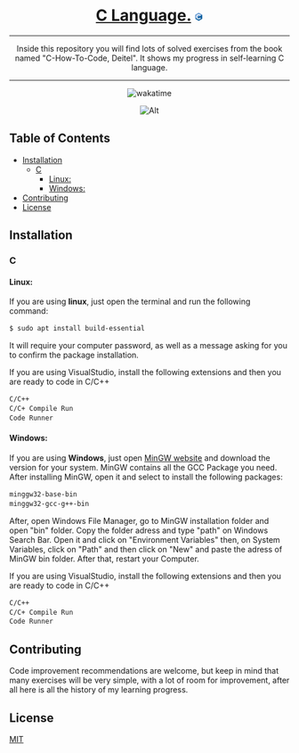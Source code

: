 <div align="center">
  
# [C Language.](https://github.com/BrenoFariasdaSilva/C) <img src="https://github.com/devicons/devicon/blob/master/icons/c/c-original.svg"  width="3%" height="3%">

</div>

<div align="center">

---
  
Inside this repository you will find lots of solved exercises from the book named "C-How-To-Code, Deitel". It shows my progress in self-learning C language.

---
  
</div>

<p align="center">
  <img src="https://wakatime.com/badge/github/BrenoFariasdaSilva/C.svg" alt="wakatime" />
</p>

<div align="center">
  
![Alt](https://repobeats.axiom.co/api/embed/88270947fa3546fb97a716db5dcef7c9155c70eb.svg "Repobeats analytics image")

</div>

## Table of Contents
  - [Installation](#installation)
    - [C](#c)
      - [Linux:](#linux)
      - [Windows:](#windows)
  - [Contributing](#contributing)
  - [License](#license)

## Installation

### C

#### Linux:
If you are using **linux**, just open the terminal and run the following command: 

```bash
$ sudo apt install build-essential
```

It will require your computer password, as well as a message asking for you to confirm the package installation.

If you are using VisualStudio, install the following extensions and then you are ready to code in C/C++

```bash
C/C++
C/C+ Compile Run
Code Runner
```

#### Windows:
If you are using **Windows**, just open [MinGW website](http://mingw-w64.org/doku.php/download) and download the version for your system. MinGW contains all the GCC Package you need.
After installing MinGW, open it and select to install the following packages:
```bash
minggw32-base-bin
minggw32-gcc-g++-bin
```
After, open Windows File Manager, go to MinGW installation folder and open "bin" folder. Copy the folder adress and type "path" on Windows Search Bar. Open it and click on "Environment Variables" then, on System Variables, click on "Path" and then click on "New" and paste the adress of MinGW bin folder. After that, restart your Computer.

If you are using VisualStudio, install the following extensions and then you are ready to code in C/C++

```bash
C/C++
C/C+ Compile Run
Code Runner
```

## Contributing
Code improvement recommendations are welcome, but keep in mind that many exercises will be very simple, with a lot of room for improvement, after all here is all the history of my learning progress.

## License
[MIT](https://choosealicense.com/licenses/mit/)
